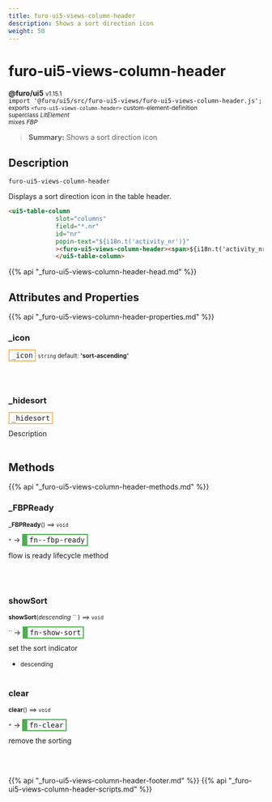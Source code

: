 ```yaml
---
title: furo-ui5-views-column-header
description: Shows a sort direction icon
weight: 50
---
```


# furo-ui5-views-column-header
**@furo/ui5** <small>v1.15.1</small>
<br>`import '@furo/ui5/src/furo-ui5-views/furo-ui5-views-column-header.js';`<small>
<br>exports `<furo-ui5-views-column-header>` custom-element-definition
<br>superclass *LitElement*
<br> mixes *FBP*</small>

> **Summary:** Shows a sort direction icon

## Description

`furo-ui5-views-column-header`

 Displays a sort direction icon in the table header.

 ```html
<ui5-table-column
              slot="columns"
              field="*.nr"
              id="nr"
              popin-text="${i18n.t('activity_nr')}"
              ><furo-ui5-views-column-header><span>${i18n.t('activity_nr')}</span></furo-ui5-views-column-header>
              </ui5-table-column>
```

{{% api "_furo-ui5-views-column-header-head.md" %}}

## Attributes and Properties
{{% api "_furo-ui5-views-column-header-properties.md" %}}






### **_icon**

<span  style="border-width:2px; border-style: solid;border-color:  rgb(255, 182, 91);font-family:monospace; padding:2px 4px;">_icon</span>
<small>`string` default: **&#39;sort-ascending&#39;**</small>


<br><br>

### **_hidesort**

<span  style="border-width:2px; border-style: solid;border-color:  rgb(255, 182, 91);font-family:monospace; padding:2px 4px;">_hidesort</span>
</small>

Description
<br><br>

## Methods
{{% api "_furo-ui5-views-column-header-methods.md" %}}


### **_FBPReady**
<small>**_FBPReady**() ⟹ `void`</small>

<small>`*`</small> →
<span  style="border-width:2px 2px 2px 10px; border-style: solid;border-color:  rgb(76, 175, 80);font-family:monospace; padding:2px 4px;">fn--fbp-ready</span>

flow is ready lifecycle method

<br><br>

### **showSort**
<small>**showSort**(*descending* `` ) ⟹ `void`</small>

<small>`` </small> →
<span  style="border-width:2px 2px 2px 10px; border-style: solid;border-color:  rgb(76, 175, 80);font-family:monospace; padding:2px 4px;">fn-show-sort</span>

set the sort indicator

- <small>descending </small>
<br><br>

### **clear**
<small>**clear**() ⟹ `void`</small>

<small>`*`</small> →
<span  style="border-width:2px 2px 2px 10px; border-style: solid;border-color:  rgb(76, 175, 80);font-family:monospace; padding:2px 4px;">fn-clear</span>

remove the sorting

<br><br>






{{% api "_furo-ui5-views-column-header-footer.md" %}}
{{% api "_furo-ui5-views-column-header-scripts.md" %}}
